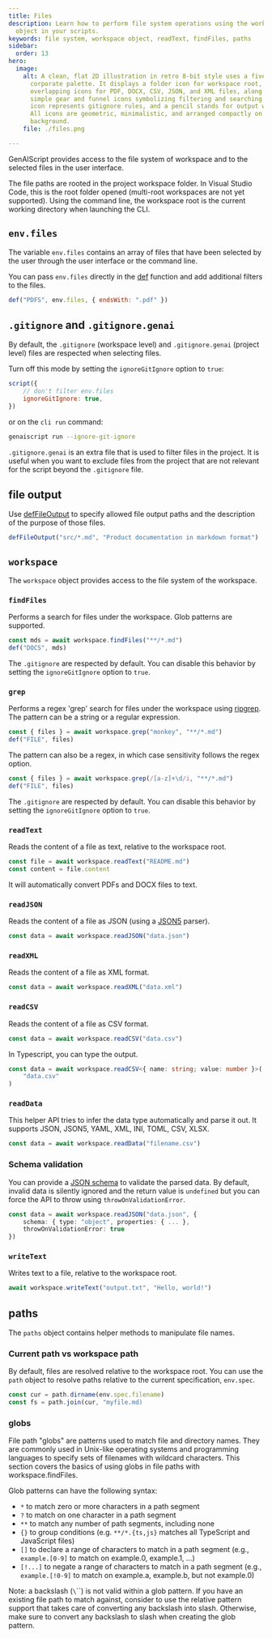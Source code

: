 ```yaml
---
title: Files
description: Learn how to perform file system operations using the workspace
  object in your scripts.
keywords: file system, workspace object, readText, findFiles, paths
sidebar:
  order: 13
hero:
  image:
    alt: A clean, flat 2D illustration in retro 8-bit style uses a five-color
      corporate palette. It displays a folder icon for workspace root,
      overlapping icons for PDF, DOCX, CSV, JSON, and XML files, along with
      simple gear and funnel icons symbolizing filtering and searching. A shield
      icon represents gitignore rules, and a pencil stands for output writing.
      All icons are geometric, minimalistic, and arranged compactly on a blank
      background.
    file: ./files.png

---
```


GenAIScript provides access to the file system of workspace and to the selected files in the user interface.

The file paths are rooted in the project workspace folder. In Visual Studio Code, this is the root folder opened (multi-root workspaces are not yet supported). Using the command line, the workspace root is the current working directory when launching the CLI.

## `env.files`

The variable `env.files` contains an array of files that have been
selected by the user through the user interface or the command line.

You can pass `env.files` directly in the [def](/genaiscript/reference/scripts/context)
function and add additional filters to the files.

```js
def("PDFS", env.files, { endsWith: ".pdf" })
```

## `.gitignore` and `.gitignore.genai`

By default, the `.gitignore` (workspace level) and `.gitignore.genai` (project level) files are respected when selecting files.

Turn off this mode by setting the `ignoreGitIgnore` option to `true`:

```js
script({
    // don't filter env.files
    ignoreGitIgnore: true,
})
```

or on the `cli run` command:

```sh
genaiscript run --ignore-git-ignore
```

`.gitignore.genai` is an extra file that is used to filter files in the project. It is useful when you want to exclude files from the project that are not relevant for the script beyond the `.gitignore` file.

## file output

Use [defFileOutput](/genaiscript/reference/scripts/file-output) to specify allowed file output paths and the description
of the purpose of those files.

```js
defFileOutput("src/*.md", "Product documentation in markdown format")
```

## `workspace`

The `workspace` object provides access to the file system of the workspace.

### `findFiles`

Performs a search for files under the workspace. Glob patterns are supported.

```ts
const mds = await workspace.findFiles("**/*.md")
def("DOCS", mds)
```

The `.gitignore` are respected by default. You can disable this behavior by setting the `ignoreGitIgnore` option to `true`.

### `grep`

Performs a regex 'grep' search for files under the workspace using [ripgrep](https://github.com/BurntSushi/ripgrep). The pattern can be a string or a regular expression.

```ts
const { files } = await workspace.grep("monkey", "**/*.md")
def("FILE", files)
```

The pattern can also be a regex, in which case sensitivity follows the regex option.

```ts
const { files } = await workspace.grep(/[a-z]+\d/i, "**/*.md")
def("FILE", files)
```

The `.gitignore` are respected by default. You can disable this behavior by setting the `ignoreGitIgnore` option to `true`.

### `readText`

Reads the content of a file as text, relative to the workspace root.

```ts
const file = await workspace.readText("README.md")
const content = file.content
```

It will automatically convert PDFs and DOCX files to text.

### `readJSON`

Reads the content of a file as JSON (using a [JSON5](https://json5.org/) parser).

```ts
const data = await workspace.readJSON("data.json")
```

### `readXML`

Reads the content of a file as XML format.

```ts
const data = await workspace.readXML("data.xml")
```

### `readCSV`

Reads the content of a file as CSV format.

```ts
const data = await workspace.readCSV("data.csv")
```

In Typescript, you can type the output.

```ts '<{ name: string; value: number }>'
const data = await workspace.readCSV<{ name: string; value: number }>(
    "data.csv"
)
```

### `readData`

This helper API tries to infer the data type automatically and parse it out. It supports JSON, JSON5, YAML, XML, INI, TOML, CSV, XLSX.

```js
const data = await workspace.readData("filename.csv")
```

### Schema validation

You can provide a [JSON schema](/genaiscript/reference/scripts/schemas) to validate the parsed data.
By default, invalid data is silently ignored and the return value is `undefined` but you can force
the API to throw using `throwOnValidationError`.

```ts
const data = await workspace.readJSON("data.json", {
    schema: { type: "object", properties: { ... },
    throwOnValidationError: true
})
```

### `writeText`

Writes text to a file, relative to the workspace root.

```ts
await workspace.writeText("output.txt", "Hello, world!")
```

## paths

The `paths` object contains helper methods to manipulate file names.

### Current path vs workspace path

By default, files are resolved relative to the workspace root. You can use the `path` object to resolve paths relative to the current specification, `env.spec`.

```ts
const cur = path.dirname(env.spec.filename)
const fs = path.join(cur, "myfile.md)
```

### globs

File path "globs" are patterns used to match file and directory names. They are commonly used in Unix-like operating systems and programming languages to specify sets of filenames with wildcard characters. This section covers the basics of using globs in file paths with workspace.findFiles.

Glob patterns can have the following syntax:

- `*` to match zero or more characters in a path segment
- `?` to match on one character in a path segment
- `**` to match any number of path segments, including none
- `{}` to group conditions (e.g. `**/*.{ts,js}` matches all TypeScript and JavaScript files)
- `[]` to declare a range of characters to match in a path segment (e.g., `example.[0-9]` to match on example.0, example.1, …)
- `[!...]` to negate a range of characters to match in a path segment (e.g., `example.[!0-9]` to match on example.a, example.b, but not example.0)

Note: a backslash (`\`\``) is not valid within a glob pattern. If you have an existing file path to match against, consider to use the relative pattern support that takes care of converting any backslash into slash. Otherwise, make sure to convert any backslash to slash when creating the glob pattern.

